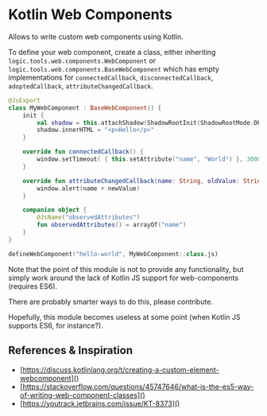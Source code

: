 
# Kotlin Web Components

Allows to write custom web components using Kotlin.


To define your web component, create a class, either inheriting `logic.tools.web.components.WebComponent` or `logic.tools.web.components.BaseWebComponent` 
which has empty implementations for `connectedCallback`, `disconnectedCallback`, `adoptedCallback`, `attributeChangedCallback`.


```kotlin
@JsExport
class MyWebComponent : BaseWebComponent() {
    init {
        val shadow = this.attachShadow(ShadowRootInit(ShadowRootMode.OPEN)).unsafeCast<HTMLElement>()
        shadow.innerHTML = "<p>Hello</p>"
    }

    override fun connectedCallback() {
        window.setTimeout( { this.setAttribute("name", "World") }, 3000)
    }

    override fun attributeChangedCallback(name: String, oldValue: String, newValue: String) {
        window.alert(name + newValue)
    }

    companion object {
        @JsName("observedAttributes")
        fun observedAttributes() = arrayOf("name")
    }
}
```

```kotlin
defineWebComponent("hello-world", MyWebComponent::class.js)
```


Note that the point of this module is not to provide any functionality, but simply work around the lack of Kotlin JS support for web-components (requires ES6).

There are probably smarter ways to do this, please contribute.

Hopefully, this module becomes useless at some point (when Kotlin JS supports ES6, for instance?).


## References & Inspiration

- [https://discuss.kotlinlang.org/t/creating-a-custom-element-webcomponent]()
- [https://stackoverflow.com/questions/45747646/what-is-the-es5-way-of-writing-web-component-classes]()
- [https://youtrack.jetbrains.com/issue/KT-8373]()
